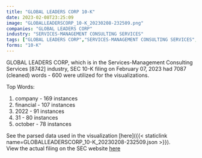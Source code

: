 ```yaml
---
title: "GLOBAL LEADERS CORP 10-K"
date: 2023-02-08T23:25:09
image: "GLOBALLEADERSCORP_10-K_20230208-232509.png"
companies: "GLOBAL LEADERS CORP"
industry: "SERVICES-MANAGEMENT CONSULTING SERVICES"
tags: ["GLOBAL LEADERS CORP","SERVICES-MANAGEMENT CONSULTING SERVICES","02-07-2023","10-K"]
forms: "10-K"
---
```

GLOBAL LEADERS CORP, which is in the Services-Management Consulting Services [8742] industry, SEC 10-K filing on February 07, 2023 had 7087 (cleaned) words - 600 were utilized for the visualizations.

Top Words:
1. company - 169 instances
2. financial - 107 instances
3. 2022 - 91 instances
4. 31 - 80 instances
5. october - 78 instances


See the parsed data used in the visualization [here]({{< staticlink name=GLOBALLEADERSCORP_10-K_20230208-232509.json >}}).  
View the actual filing on the SEC website [here](https://www.sec.gov/Archives/edgar/data/1830696/0001493152-23-003772.txt)